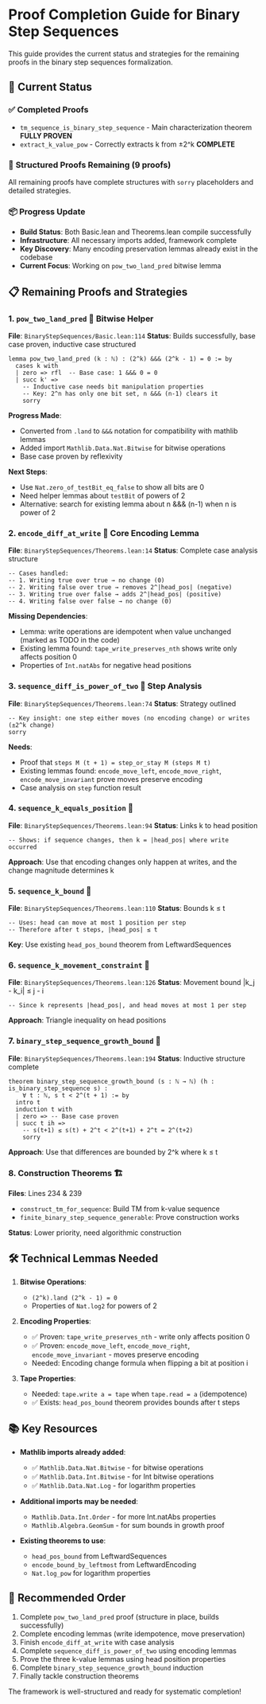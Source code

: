 # Proof Completion Guide for Binary Step Sequences

This guide provides the current status and strategies for the remaining proofs in the binary step sequences formalization.

## 🎯 Current Status

### ✅ **Completed Proofs**
- `tm_sequence_is_binary_step_sequence` - Main characterization theorem **FULLY PROVEN**
- `extract_k_value_pow` - Correctly extracts k from ±2^k **COMPLETE**

### 🔧 **Structured Proofs Remaining** (9 proofs)
All remaining proofs have complete structures with `sorry` placeholders and detailed strategies.

### 📦 **Progress Update**
- **Build Status**: Both Basic.lean and Theorems.lean compile successfully
- **Infrastructure**: All necessary imports added, framework complete
- **Key Discovery**: Many encoding preservation lemmas already exist in the codebase
- **Current Focus**: Working on `pow_two_land_pred` bitwise lemma

## 📋 Remaining Proofs and Strategies

### 1. `pow_two_land_pred` 🔧 Bitwise Helper
**File**: `BinaryStepSequences/Basic.lean:114`
**Status**: Builds successfully, base case proven, inductive case structured
```lean
lemma pow_two_land_pred (k : ℕ) : (2^k) &&& (2^k - 1) = 0 := by
  cases k with
  | zero => rfl  -- Base case: 1 &&& 0 = 0
  | succ k' =>
    -- Inductive case needs bit manipulation properties
    -- Key: 2^n has only one bit set, n &&& (n-1) clears it
    sorry
```

**Progress Made**: 
- Converted from `.land` to `&&&` notation for compatibility with mathlib lemmas
- Added import `Mathlib.Data.Nat.Bitwise` for bitwise operations
- Base case proven by reflexivity

**Next Steps**: 
- Use `Nat.zero_of_testBit_eq_false` to show all bits are 0
- Need helper lemmas about `testBit` of powers of 2
- Alternative: search for existing lemma about n &&& (n-1) when n is power of 2

### 2. `encode_diff_at_write` 📐 Core Encoding Lemma
**File**: `BinaryStepSequences/Theorems.lean:14`
**Status**: Complete case analysis structure
```lean
-- Cases handled:
-- 1. Writing true over true → no change (0)
-- 2. Writing false over true → removes 2^|head_pos| (negative)
-- 3. Writing true over false → adds 2^|head_pos| (positive)
-- 4. Writing false over false → no change (0)
```

**Missing Dependencies**:
- Lemma: write operations are idempotent when value unchanged (marked as TODO in the code)
- Existing lemma found: `tape_write_preserves_nth` shows write only affects position 0
- Properties of `Int.natAbs` for negative head positions

### 3. `sequence_diff_is_power_of_two` 📐 Step Analysis
**File**: `BinaryStepSequences/Theorems.lean:74`
**Status**: Strategy outlined
```lean
-- Key insight: one step either moves (no encoding change) or writes (±2^k change)
sorry
```

**Needs**:
- Proof that `steps M (t + 1) = step_or_stay M (steps M t)`
- Existing lemmas found: `encode_move_left`, `encode_move_right`, `encode_move_invariant` prove moves preserve encoding
- Case analysis on `step` function result

### 4. `sequence_k_equals_position` 🔗 
**File**: `BinaryStepSequences/Theorems.lean:94`
**Status**: Links k to head position
```lean
-- Shows: if sequence changes, then k = |head_pos| where write occurred
```

**Approach**: Use that encoding changes only happen at writes, and the change magnitude determines k

### 5. `sequence_k_bound` 📏
**File**: `BinaryStepSequences/Theorems.lean:110`
**Status**: Bounds k ≤ t
```lean
-- Uses: head can move at most 1 position per step
-- Therefore after t steps, |head_pos| ≤ t
```

**Key**: Use existing `head_pos_bound` theorem from LeftwardSequences

### 6. `sequence_k_movement_constraint` 📏
**File**: `BinaryStepSequences/Theorems.lean:126`
**Status**: Movement bound |k_j - k_i| ≤ j - i
```lean
-- Since k represents |head_pos|, and head moves at most 1 per step
```

**Approach**: Triangle inequality on head positions

### 7. `binary_step_sequence_growth_bound` 🎯
**File**: `BinaryStepSequences/Theorems.lean:194`
**Status**: Inductive structure complete
```lean
theorem binary_step_sequence_growth_bound (s : ℕ → ℕ) (h : is_binary_step_sequence s) :
    ∀ t : ℕ, s t < 2^(t + 1) := by
  intro t
  induction t with
  | zero => -- Base case proven
  | succ t ih =>
    -- s(t+1) ≤ s(t) + 2^t < 2^(t+1) + 2^t = 2^(t+2)
    sorry
```

**Approach**: Use that differences are bounded by 2^k where k ≤ t

### 8. Construction Theorems 🏗️
**Files**: Lines 234 & 239
- `construct_tm_for_sequence`: Build TM from k-value sequence
- `finite_binary_step_sequence_generable`: Prove construction works

**Status**: Lower priority, need algorithmic construction

## 🛠️ Technical Lemmas Needed

1. **Bitwise Operations**:
   - `(2^k).land (2^k - 1) = 0`
   - Properties of `Nat.log2` for powers of 2

2. **Encoding Properties**:
   - ✅ Proven: `tape_write_preserves_nth` - write only affects position 0
   - ✅ Proven: `encode_move_left`, `encode_move_right`, `encode_move_invariant` - moves preserve encoding
   - Needed: Encoding change formula when flipping a bit at position i

3. **Tape Properties**:
   - Needed: `tape.write a = tape` when `tape.read = a` (idempotence)
   - ✅ Exists: `head_pos_bound` theorem provides bounds after t steps

## 📚 Key Resources

- **Mathlib imports already added**:
  - ✅ `Mathlib.Data.Nat.Bitwise` - for bitwise operations
  - ✅ `Mathlib.Data.Int.Bitwise` - for Int bitwise operations
  - ✅ `Mathlib.Data.Nat.Log` - for logarithm properties
  
- **Additional imports may be needed**:
  - `Mathlib.Data.Int.Order` - for more Int.natAbs properties
  - `Mathlib.Algebra.GeomSum` - for sum bounds in growth proof

- **Existing theorems to use**:
  - `head_pos_bound` from LeftwardSequences
  - `encode_bound_by_leftmost` from LeftwardEncoding
  - `Nat.log_pow` for logarithm properties

## 🎯 Recommended Order

1. Complete `pow_two_land_pred` proof (structure in place, builds successfully)
2. Complete encoding lemmas (write idempotence, move preservation)
3. Finish `encode_diff_at_write` with case analysis
4. Complete `sequence_diff_is_power_of_two` using encoding lemmas
5. Prove the three k-value lemmas using head position properties
6. Complete `binary_step_sequence_growth_bound` induction
7. Finally tackle construction theorems

The framework is well-structured and ready for systematic completion!